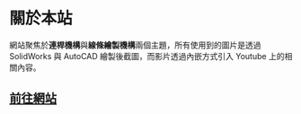 # 關於本站

網站聚焦於**連桿機構**與**線條繪製機構**兩個主題，所有使用到的圖片是透過 SolidWorks 與 AutoCAD 繪製後截圖，而影片透過內嵌方式引入 Youtube 上的相關內容。

## [前往網站](https://link1515.github.io/mechanical-learning/)
